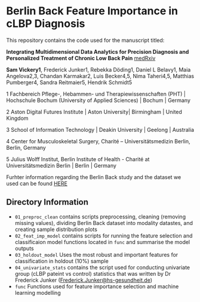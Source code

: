 # Berlin Back Feature Importance in cLBP Diagnosis

This repository contains the code used for the manuscript titled:

**Integrating Multidimensional Data Analytics for Precision Diagnosis and Personalized Treatment of Chronic Low Back Pain** [medRxiv](https://www.medrxiv.org/content/10.1101/2024.10.29.24316352v1)

**Sam Vickery1**, Frederick Junker1, Rebekka Döding1, Daniel L Belavy1, Maia Angelova2,3, Chandan Karmakar2, Luis Becker4,5, Nima Taheri4,5, Matthias Pumberger4, Sandra Reitmaier5, Hendrik Schmidt5 

1 Fachbereich Pflege-, Hebammen- und Therapiewissenschaften (PHT) | Hochschule Bochum (University of Applied Sciences) | Bochum | Germany 

2 Aston Digital Futures Institute | Aston University| Birmingham | United Kingdom 

3 School of Information Technology | Deakin University | Geelong | Australia 

4 Center for Musculoskeletal Surgery, Charité – Universitätsmedizin Berlin, Berlin, Germany

5 Julius Wolff Institut, Berlin Institute of Health - Charité at Universitätsmedizin Berlin | Berlin | Germany

Furhter information regarding the Berlin Back study and the dataset we used can be found [HERE](https://jwi.charite.de/en/research/research_organ_level_biomechanics/spine_biomechanics/spine_study/)

## Directory Information
- `01_preproc_clean` contains scripts preprocessing, cleaning (removing missing values), dividing Berlin Back dataset into modality datastes, and creating sample distribution plots
- `02_feat_imp_model` contains scripts for running the feature selection and classificaion model functions located in `func` and summarise the model outputs
- `03_holdout_model` Uses the most robust and important features for classification in holdout (10%) sample
- `04_univariate_stats` contains the script used for conducting univariate group (cLBP pateint vs control) statistics that was written by Dr Frederick Junker (Frederick.Junker@hs-gesundheit.de)
- `func` Functions used for feature importance selection and machine learning modelling

